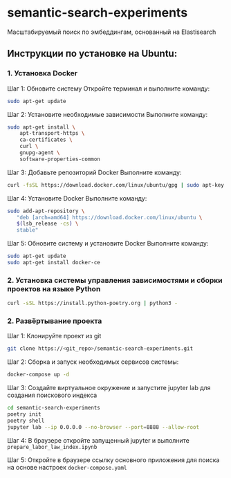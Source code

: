 # semantic-search-experiments
Масштабируемый поиск по эмбеддингам, основанный на Elastisearch 

## Инструкции по установке на Ubuntu:

### 1. Установка Docker
Шаг 1: Обновите систему
Откройте терминал и выполните команду:
```bash
sudo apt-get update

```
Шаг 2: Установите необходимые зависимости
Выполните команду:
```bash
sudo apt-get install \
    apt-transport-https \
    ca-certificates \
    curl \
    gnupg-agent \
    software-properties-common

```
Шаг 3: Добавьте репозиторий Docker
Выполните команду:
```bash
curl -fsSL https://download.docker.com/linux/ubuntu/gpg | sudo apt-key add -

```
Шаг 4: Установите Docker
Выполните команду:
```bash
sudo add-apt-repository \
   "deb [arch=amd64] https://download.docker.com/linux/ubuntu \
   $(lsb_release -cs) \
   stable"

```
Шаг 5: Обновите систему и установите Docker
Выполните команду:
```bash
sudo apt-get update
sudo apt-get install docker-ce

```

### 2. Установка системы управления зависимостями и сборки проектов на языке Python
```bash
curl -sSL https://install.python-poetry.org | python3 -
```

### 2. Развёртывание проекта
Шаг 1: Клонируйте проект из git
```bash
git clone https://<git_repo>/semantic-search-experiments.git
```
Шаг 2: Сборка и запуск необходимых сервисов системы:
```bash
docker-compose up -d
```

Шаг 3: Создайте виртуальное окружение и запустите jupyter lab для создания поискового индекса
```bash
cd semantic-search-experiments 
poetry init
poetry shell
jupyter lab --ip 0.0.0.0 --no-browser --port=8888 --allow-root
```

Шаг 4: В браузере откройте запущенный jupyter и выполните ```prepare_labor_law_index.ipynb```

Шаг 5: Откройте в браузере ссылку основного приложения для поиска на основе настроек ```docker-compose.yaml```


